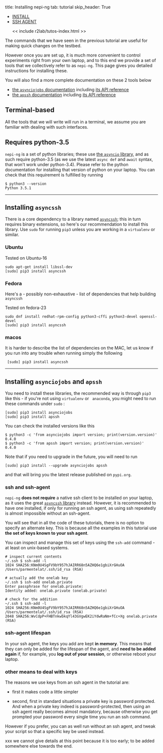 title: Installing nepi-ng
tab: tutorial
skip_header: True

<script src="/assets/r2lab/open-tab.js"></script>
<script src="/assets/js/diff.js"></script>
<script src="/assets/r2lab/r2lab-diff.js"></script>
<style>@import url("/assets/r2lab/r2lab-diff.css")</style>

<ul class="nav nav-tabs">
  <li class="active"> <a href="#INSTALL">INSTALL</a> </li>
  <li> <a href="#SSHAGENT">SSH AGENT</a></li>

  << include r2lab/tutos-index.html >>
</ul>

<div id="contents" class="tab-content" markdown="1">

<!------------ INSTALL ------------>
<div id="INSTALL" class="tab-pane fade in active" markdown="1">

The commands that we have seen in the previous tutorial are useful for
making quick changes on the testbed.

However once you are set up, it is much more convenient to control
experiments right from your own laptop, and to this end we provide a
set of tools that we collectively refer to as `nepi-ng`. This page
gives you detailed instructions for installing these.

You will also find a more complete documentation on these 2 tools below 

* [the `asynciojobs` documentation](http://nepi-ng.inria.fr/asynciojobs)
  including [its API reference](http://nepi-ng.inria.fr/asynciojobs/API.html)
* [the `apssh` documentation](http://nepi-ng.inria.fr/apssh)
  including [its API reference](http://nepi-ng.inria.fr/apssh/API.html)

## Terminal-based

All the tools that we will write will run in a terminal, we assume you
are familiar with dealing with such interfaces.

## Requires python-3.5

`nepi-ng` is a set of python libraries; these use [the `asyncio`
library](https://docs.python.org/3/library/asyncio.html), and as such
require python-3.5 (as we use the latest `async def` and `await`
syntax, that won't work under python-3.4).  Please refer to the python
documentation for installing that version of python on your laptop.
You can check that this requirement is fulfilled by running

    $ python3 --version
    Python 3.5.1

***

## Installing `asyncssh`

There is a core dependency to a library named
[`asyncssh`](https://github.com/ronf/asyncssh); this in turn requires
binary extensions, so here's our recommendation to install this
library. Use `sudo` for running `pip3` unless you are working in a
`virtualenv` or similar.

### Ubuntu

Tested on Ubuntu-16

    sudo apt-get install libssl-dev
    [sudo] pip3 install asyncssh


### Fedora

Here's a - possibly non-exhaustive - list of dependencies that help building
`asyncssh`

Tested on fedora-23

    sudo dnf install redhat-rpm-config python3-cffi python3-devel openssl-devel
    [sudo] pip3 install asyncssh

### macos

It is harder to describe the list of dependencies on the MAC, let us
know if you run into any trouble when running simply the following

     [sudo] pip3 install asyncssh

***

## Installing `asynciojobs` and `apssh`

You need to install these libraries, the recommended way is through
`pip3` like this - if you're not using `virtualenv` or ` anaconda`, you
might need to run these commands under `sudo`&nbsp;:

    [sudo] pip3 install asynciojobs
    [sudo] pip3 install apssh

You can check the installed versions like this

    $ python3 -c 'from asynciojobs import version; print(version.version)'
    0.4.0
    $ python3 -c 'from apssh import version; print(version.version)'
    0.4.0

Note that if you need to upgrade in the future, you will need to run

    [sudo] pip3 install --upgrade asynciojobs apssh

and that will bring you the latest release published on `pypi.org`.

</div>

<!------------ SSHAGENT ------------>
<div id="SSHAGENT" class="tab-pane fade" markdown="1">

### ssh and ssh-agent

`nepi-ng` **does not require** a native ssh client to be installed on
your laptop, as it uses the great [`asyncssh`
library](https://github.com/ronf/asyncssh) instead. However, it is
recommended to have one installed, if only for running an ssh agent,
as using ssh repeatedly is almost impossible without an ssh-agent.

You will see that in all the code of these tutorials, there is no
option to specify an alternate key. This is because all the examples
in this tutorial use **the set of keys known to your ssh agent**.

You can inspect and manage this set of keys using the `ssh-add`
command - at least on unix-based systems.

    # inspect current contents
    ~/.ssh $ ssh-add -l
    1024 SHA256:KNm0U4SgFV9bY957hJAIRR68n5AZHQ6e1gbiXrGHuOA /Users/parmentelat/.ssh/id_rsa (RSA)

    # actually add the onelab key 
    ~/.ssh $ ssh-add onelab.private
    Enter passphrase for onelab.private:
    Identity added: onelab.private (onelab.private)
    
    # check for the addition
    ~/.ssh $ ssh-add -l
    1024 SHA256:KNm0U4SgFV9bY957hJAIRR68n5AZHQ6e1gbiXrGHuOA /Users/parmentelat/.ssh/id_rsa (RSA)
    2048 SHA256:WvCdpP+FHBTnkwbkqYl43GVgwEK2iYdwRaNm+fCc+Xg onelab.private (RSA)

### ssh-agent lifespan

In your ssh agent, the keys you add are kept **in memory**. This means
that they can only be added for the lifespan of the agent, and **need
to be added again** if, for example, you **log out of your session**,
or otherwise reboot your laptop.

### other means to deal with keys

The reasons we use keys from an ssh agent in the tutorial are:

* first it makes code a little simpler

* second, first in standard situations a private key is password
protected. And when a private key indeed is password-protected, then
using an ssh agent really becomes almost mandatory, because otherwise
you get prompted your password every single time you run an ssh
command.

However if you prefer, you can as well run without an ssh agent,
and tweak your script so that a specific key be used instead.

xxx we cannot give details at this point because it is too early;
to be added somewhere else towards the end.


</div>

</div> <!-- end div contents -->
